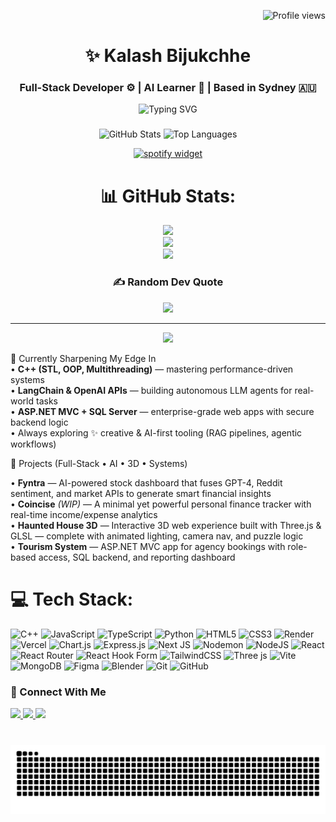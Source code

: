 <p align="right">
  <img src="https://komarev.com/ghpvc/?username=kaybe005&label=Profile%20Views&color=blue&style=flat-square" alt="Profile views" />
</p>
<h1 align="center">✨ Kalash Bijukchhe</h1>
<h3 align="center">Full-Stack Developer ⚙ | AI Learner 🧠 | Based in Sydney 🇦🇺</h3>

<p align="center">
  <img src="https://readme-typing-svg.demolab.com?font=Fira+Code&duration=3000&pause=1000&center=true&vCenter=true&multiline=true&width=600&height=80&lines=Turning+code+into+projects...;Building+amazing+apps+daily+%F0%9F%8E%AF;Always+learning+%F0%9F%93%9A" alt="Typing SVG" />
</p>

###

<div align="center">
  <img src="https://github-readme-stats.vercel.app/api?username=kaybe005&hide_title=false&hide_rank=false&show_icons=true&include_all_commits=true&count_private=true&disable_animations=false&theme=dracula&locale=en&hide_border=false" height="150" alt="GitHub Stats" />
  <img src="https://github-readme-stats.vercel.app/api/top-langs?username=kaybe005&locale=en&hide_title=false&layout=compact&card_width=320&langs_count=5&theme=dracula&hide_border=false" height="150" alt="Top Languages" />
</div>

<div align="center">

  [![spotify widget](https://spootify-zeta.vercel.app/api/Spootify?playlistId=6YYkbANmjMngssipf9sA0A&userName=Kalash&style=bar&color=000000&backgroundColor=ffffff&borderRadius=15px&width=80%&height=100)](https://open.spotify.com/playlist/6YYkbANmjMngssipf9sA0A)

</div>

<div align="center">

# 📊 GitHub Stats:

![](https://github-readme-stats.vercel.app/api?username=kaybe005&theme=radical&hide_border=false&include_all_commits=true&count_private=false)<br/>
![](https://nirzak-streak-stats.vercel.app/?user=kaybe005&theme=radical&hide_border=false)<br/>
![](https://github-readme-stats.vercel.app/api/top-langs/?username=kaybe005&theme=radical&hide_border=false&include_all_commits=true&count_private=false&layout=compact)

### ✍️ Random Dev Quote
![](https://quotes-github-readme.vercel.app/api?type=horizontal&theme=radical)

---

[![](https://visitcount.itsvg.in/api?id=kaybe005&icon=0&color=0)](https://visitcount.itsvg.in)

</div>


🎯 Currently Sharpening My Edge In  
• **C++ (STL, OOP, Multithreading)** — mastering performance-driven systems  
• **LangChain & OpenAI APIs** — building autonomous LLM agents for real-world tasks  
• **ASP.NET MVC + SQL Server** — enterprise-grade web apps with secure backend logic  
• Always exploring ✨ creative & AI-first tooling (RAG pipelines, agentic workflows)


🚀 Projects (Full-Stack • AI • 3D • Systems)

• **Fyntra** — AI-powered stock dashboard that fuses GPT-4, Reddit sentiment, and market APIs to generate smart financial insights  
• **Coincise** *(WIP)* — A minimal yet powerful personal finance tracker with real-time income/expense analytics  
• **Haunted House 3D** — Interactive 3D web experience built with Three.js & GLSL — complete with animated lighting, camera nav, and puzzle logic  
• **Tourism System** — ASP.NET MVC app for agency bookings with role-based access, SQL backend, and reporting dashboard  


###

# 💻 Tech Stack:
![C++](https://img.shields.io/badge/c++-%2300599C.svg?style=for-the-badge&logo=c%2B%2B&logoColor=white) ![JavaScript](https://img.shields.io/badge/javascript-%23323330.svg?style=for-the-badge&logo=javascript&logoColor=%23F7DF1E) ![TypeScript](https://img.shields.io/badge/typescript-%23007ACC.svg?style=for-the-badge&logo=typescript&logoColor=white) ![Python](https://img.shields.io/badge/python-3670A0?style=for-the-badge&logo=python&logoColor=ffdd54) ![HTML5](https://img.shields.io/badge/html5-%23E34F26.svg?style=for-the-badge&logo=html5&logoColor=white) ![CSS3](https://img.shields.io/badge/css3-%231572B6.svg?style=for-the-badge&logo=css3&logoColor=white) ![Render](https://img.shields.io/badge/Render-%46E3B7.svg?style=for-the-badge&logo=render&logoColor=white) ![Vercel](https://img.shields.io/badge/vercel-%23000000.svg?style=for-the-badge&logo=vercel&logoColor=white) ![Chart.js](https://img.shields.io/badge/chart.js-F5788D.svg?style=for-the-badge&logo=chart.js&logoColor=white) ![Express.js](https://img.shields.io/badge/express.js-%23404d59.svg?style=for-the-badge&logo=express&logoColor=%2361DAFB) ![Next JS](https://img.shields.io/badge/Next-black?style=for-the-badge&logo=next.js&logoColor=white) ![Nodemon](https://img.shields.io/badge/NODEMON-%23323330.svg?style=for-the-badge&logo=nodemon&logoColor=%BBDEAD) ![NodeJS](https://img.shields.io/badge/node.js-6DA55F?style=for-the-badge&logo=node.js&logoColor=white) ![React](https://img.shields.io/badge/react-%2320232a.svg?style=for-the-badge&logo=react&logoColor=%2361DAFB) ![React Router](https://img.shields.io/badge/React_Router-CA4245?style=for-the-badge&logo=react-router&logoColor=white) ![React Hook Form](https://img.shields.io/badge/React%20Hook%20Form-%23EC5990.svg?style=for-the-badge&logo=reacthookform&logoColor=white) ![TailwindCSS](https://img.shields.io/badge/tailwindcss-%2338B2AC.svg?style=for-the-badge&logo=tailwind-css&logoColor=white) ![Three js](https://img.shields.io/badge/threejs-black?style=for-the-badge&logo=three.js&logoColor=white) ![Vite](https://img.shields.io/badge/vite-%23646CFF.svg?style=for-the-badge&logo=vite&logoColor=white) ![MongoDB](https://img.shields.io/badge/MongoDB-%234ea94b.svg?style=for-the-badge&logo=mongodb&logoColor=white) ![Figma](https://img.shields.io/badge/figma-%23F24E1E.svg?style=for-the-badge&logo=figma&logoColor=white) ![Blender](https://img.shields.io/badge/blender-%23F5792A.svg?style=for-the-badge&logo=blender&logoColor=white) ![Git](https://img.shields.io/badge/git-%23F05033.svg?style=for-the-badge&logo=git&logoColor=white) ![GitHub](https://img.shields.io/badge/github-%23121011.svg?style=for-the-badge&logo=github&logoColor=white)

### 🤝 Connect With Me

<div align="left">
  <a href="https://linkedin.com/in/kayb05" target="_blank">
    <img src="https://img.shields.io/static/v1?message=LinkedIn&logo=linkedin&label=&color=0077B5&logoColor=white&labelColor=&style=for-the-badge" height="35" />
  </a>
  <a href="mailto:kalashbijukchhe74@gmail.com">
    <img src="https://img.shields.io/static/v1?message=Gmail&logo=gmail&label=&color=D14836&logoColor=white&labelColor=&style=for-the-badge" height="35" />
  </a>
  <a href="https://www.instagram.com/kay_beee05" target="_blank">
    <img src="https://img.shields.io/static/v1?message=Instagram&logo=instagram&label=&color=E4405F&logoColor=white&labelColor=&style=for-the-badge" height="35" />
  </a>
</div>

###

<br clear="both">

<img src="https://raw.githubusercontent.com/kaybe005/kaybe005/output/snake.svg" alt="Snake animation" />

###
